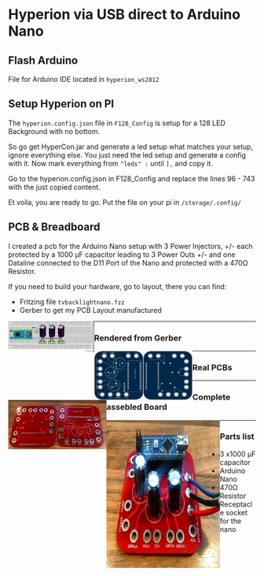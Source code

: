 # Hyperion via USB direct to Arduino Nano

## Flash Arduino
File for Arduino IDE located in `hyperion_ws2812`


## Setup Hyperion on PI
The `hyperion.config.json` file in `F128_Config` is setup for a 128 LED Background with no bottom.

So go get HyperCon.jar and generate a led setup what matches your setup, ignore everything else. You just need the led setup and generate a config with it. Now mark everything from 
`"leds" :`
until
`],`
and copy it. 

Go to the hyperion.config.json in F128_Config and replace the lines 96 - 743 with the just copied content.

Et voila, you are ready to go.
Put the file on your pi in `/storage/.config/`

 
## PCB & Breadboard

I created a pcb for the Arduino Nano setup with 3 Power Injectors, +/- each protected by a 1000 µF capacitor leading to 3 Power Outs +/- and one Dataline connected to the D11 Port of the Nano and protected with a 470Ω Resistor.

If you need to build your hardware, go to layout, there you can find:

 * Fritzing file `tvbacklightnano.fzz`
 * Gerber to get my PCB Layout manufactured
 <img src="assets/tvbacklightnano_Steckplatine.jpg" align="left" height="63" width="175">

 
---------------------------------------
### Rendered from Gerber
<img src="assets/top.png" align="left" height="100" width="100"> <img src="assets/bottom.png" align="left" height="100" width="100">

 
---------------------------------------
### Real PCBs
<img src="assets/emptyboards.jpg" align="left" height="100" width="200">

 
---------------------------------------
### Complete assebled Board
<img src="assets/completedBoard.jpg" align="left" height="300" width="231">

 
---------------------------------------
### Parts list
  * 3 x1000 µF capacitor
  * Arduino Nano
  * 470Ω Resistor 
  * Receptacle socket for the nano

